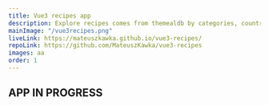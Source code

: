 ```yaml
---
title: Vue3 recipes app
description: Explore recipes comes from themealdb by categories, country or just got the random one. Easy instructions and shopping list with export feature.
mainImage: "/vue3recipes.png"
liveLink: https://mateuszkawka.github.io/vue3-recipes/
repoLink: https://github.com/MateuszKawka/vue3-recipes
images: aa
order: 1
---
```



## APP IN PROGRESS